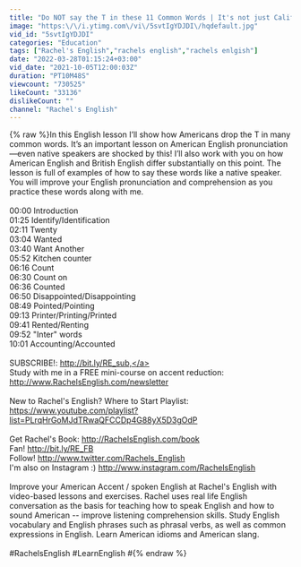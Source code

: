 ```yaml
---
title: "Do NOT say the T in these 11 Common Words | It's not just Californians!"
image: "https:\/\/i.ytimg.com\/vi\/5svtIgYDJDI\/hqdefault.jpg"
vid_id: "5svtIgYDJDI"
categories: "Education"
tags: ["Rachel's English","rachels english","rachels enlgish"]
date: "2022-03-28T01:15:24+03:00"
vid_date: "2021-10-05T12:00:03Z"
duration: "PT10M48S"
viewcount: "730525"
likeCount: "33136"
dislikeCount: ""
channel: "Rachel's English"
---
```

{% raw %}In this English lesson I’ll show how Americans drop the T in many common words. It’s an important lesson on American English pronunciation—even native speakers are shocked by this! I’ll also work with you on how American English and British English differ substantially on this point. The lesson is full of examples of how to say these words like a native speaker. You will improve your English pronunciation and comprehension as you practice these words along with me. <br /><br />00:00 Introduction <br />01:25 Identify/Identification<br />02:11 Twenty<br />03:04 Wanted<br />03:40 Want Another <br />05:52 Kitchen counter <br />06:16 Count <br />06:30 Count on <br />06:36 Counted <br />06:50 Disappointed/Disappointing<br />08:49 Pointed/Pointing<br />09:13 Printer/Printing/Printed <br />09:41 Rented/Renting <br />09:52 &quot;Inter&quot; words <br />10:01 Accounting/Accounted <br /><br />SUBSCRIBE!: <a rel="nofollow" target="blank" href="http://bit.ly/RE_sub,">http://bit.ly/RE_sub,</a> <br />Study with me in a FREE mini-course on accent reduction: <a rel="nofollow" target="blank" href="http://www.RachelsEnglish.com/newsletter">http://www.RachelsEnglish.com/newsletter</a><br /><br />New to Rachel's English?  Where to Start Playlist: <br /><a rel="nofollow" target="blank" href="https://www.youtube.com/playlist?list=PLrqHrGoMJdTRwaQFCCDp4G88yX5D3gOdP">https://www.youtube.com/playlist?list=PLrqHrGoMJdTRwaQFCCDp4G88yX5D3gOdP</a><br /><br />Get Rachel's Book:  <a rel="nofollow" target="blank" href="http://RachelsEnglish.com/book">http://RachelsEnglish.com/book</a>  <br />Fan! <a rel="nofollow" target="blank" href="http://bit.ly/RE_FB">http://bit.ly/RE_FB</a> <br />Follow!  <a rel="nofollow" target="blank" href="http://www.twitter.com/Rachels_English">http://www.twitter.com/Rachels_English</a><br />I'm also on Instagram :)  <a rel="nofollow" target="blank" href="http://www.instagram.com/RachelsEnglish">http://www.instagram.com/RachelsEnglish</a><br /><br />Improve your American Accent / spoken English at Rachel's English with video-based lessons and exercises.  Rachel uses real life English conversation as the basis for teaching how to speak English and how to sound American -- improve listening comprehension skills.  Study English vocabulary and English phrases such as phrasal verbs, as well as common expressions in English.  Learn American idioms and American slang.  <br /><br />#RachelsEnglish #LearnEnglish #{% endraw %}
